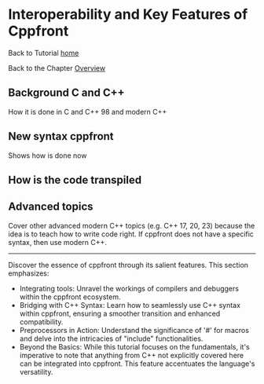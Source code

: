 # Interoperability and Key Features of Cppfront


Back to Tutorial [home](../readme.md)

Back to the Chapter [Overview](Overview.md)

## Background C and C++

How it is done in C and C++ 98 and modern C++

## New syntax cppfront

Shows how is done now


## How is the code transpiled

## Advanced topics

Cover other advanced modern C++ topics (e.g. C++ 17, 20, 23) because the idea is to teach how to write code right.
If cppfront does not have a specific syntax, then use modern C++.

---

Discover the essence of cppfront through its salient features. This section emphasizes:
   - Integrating tools: Unravel the workings of compilers and debuggers within the cppfront ecosystem.
   - Bridging with C++ Syntax: Learn how to seamlessly use C++ syntax within cppfront, ensuring a smoother transition and enhanced compatibility.
   - Preprocessors in Action: Understand the significance of '#' for macros and delve into the intricacies of "include" functionalities.
   - Beyond the Basics: While this tutorial focuses on the fundamentals, it's imperative to note that anything from C++ not explicitly covered here can be integrated into cppfront. This feature accentuates the language's versatility.
   
